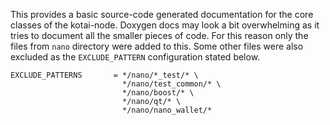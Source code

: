 This provides a basic source-code generated documentation for the core classes of the kotai-node.
Doxygen docs may look a bit overwhelming as it tries to document all the smaller pieces of code. For
this reason only the files from `nano` directory were added to this. Some other
files were also excluded as the `EXCLUDE_PATTERN` configuration stated below.

    EXCLUDE_PATTERNS       = */nano/*_test/* \
                             */nano/test_common/* \
                             */nano/boost/* \
                             */nano/qt/* \
                             */nano/nano_wallet/*

